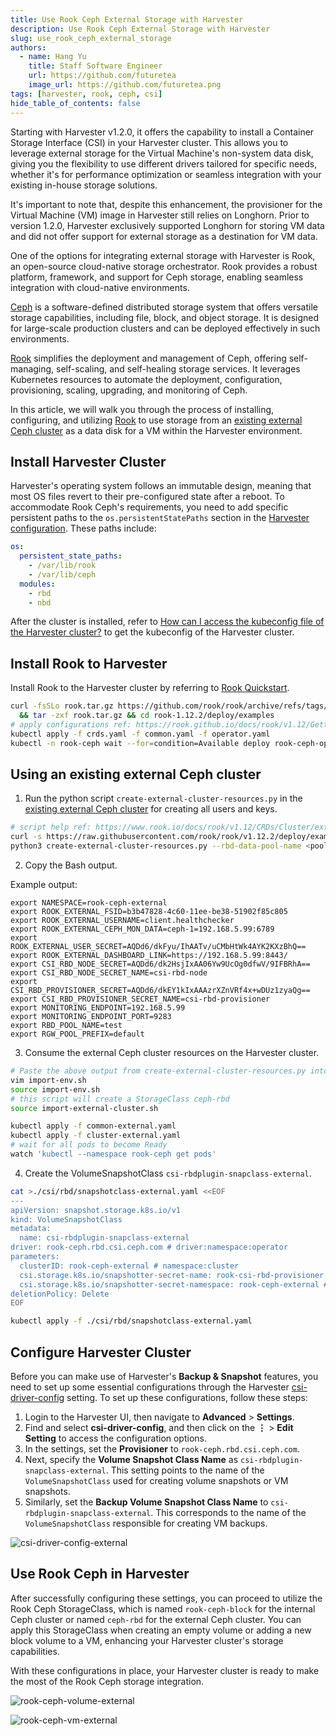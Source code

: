 ```yaml
---
title: Use Rook Ceph External Storage with Harvester
description: Use Rook Ceph External Storage with Harvester
slug: use_rook_ceph_external_storage
authors:
  - name: Hang Yu
    title: Staff Software Engineer
    url: https://github.com/futuretea
    image_url: https://github.com/futuretea.png
tags: [harvester, rook, ceph, csi]
hide_table_of_contents: false
---
```


Starting with Harvester v1.2.0, it offers the capability to install a Container Storage Interface (CSI) in your Harvester cluster. This allows you to leverage external storage for the Virtual Machine's non-system data disk, giving you the flexibility to use different drivers tailored for specific needs, whether it's for performance optimization or seamless integration with your existing in-house storage solutions.

It's important to note that, despite this enhancement, the provisioner for the Virtual Machine (VM) image in Harvester still relies on Longhorn. Prior to version 1.2.0, Harvester exclusively supported Longhorn for storing VM data and did not offer support for external storage as a destination for VM data.

One of the options for integrating external storage with Harvester is Rook, an open-source cloud-native storage orchestrator. Rook provides a robust platform, framework, and support for Ceph storage, enabling seamless integration with cloud-native environments.

[Ceph](https://ceph.io) is a software-defined distributed storage system that offers versatile storage capabilities, including file, block, and object storage. It is designed for large-scale production clusters and can be deployed effectively in such environments.

[Rook](https://rook.io) simplifies the deployment and management of Ceph, offering self-managing, self-scaling, and self-healing storage services. It leverages Kubernetes resources to automate the deployment, configuration, provisioning, scaling, upgrading, and monitoring of Ceph.

In this article, we will walk you through the process of installing, configuring, and utilizing [Rook](https://rook.io/docs/rook/v1.12/Getting-Started/intro/) to use storage from an [existing external Ceph cluster](https://www.rook.io/docs/rook/v1.12/CRDs/Cluster/external-cluster/) as a data disk for a VM within the Harvester environment.

## Install Harvester Cluster

Harvester's operating system follows an immutable design, meaning that most OS files revert to their pre-configured state after a reboot. To accommodate Rook Ceph's requirements, you need to add specific persistent paths to the `os.persistentStatePaths` section in the [Harvester configuration](https://docs.harvesterhci.io/dev/install/harvester-configuration#ospersistent_state_paths). These paths include:

```yaml
os:
  persistent_state_paths:
    - /var/lib/rook
    - /var/lib/ceph
  modules:
    - rbd
    - nbd
```

After the cluster is installed, refer to [How can I access the kubeconfig file of the Harvester cluster?](https://docs.harvesterhci.io/v1.1/faq#how-can-i-access-the-kubeconfig-file-of-the-harvester-cluster) to get the kubeconfig of the Harvester cluster.

## Install Rook to Harvester

Install Rook to the Harvester cluster by referring to [Rook Quickstart](https://rook.io/docs/rook/v1.12/Getting-Started/quickstart/).

```bash
curl -fsSLo rook.tar.gz https://github.com/rook/rook/archive/refs/tags/v1.12.2.tar.gz \
  && tar -zxf rook.tar.gz && cd rook-1.12.2/deploy/examples
# apply configurations ref: https://rook.github.io/docs/rook/v1.12/Getting-Started/example-configurations/
kubectl apply -f crds.yaml -f common.yaml -f operator.yaml
kubectl -n rook-ceph wait --for=condition=Available deploy rook-ceph-operator --timeout=10m
```

## Using an existing external Ceph cluster

1. Run the python script `create-external-cluster-resources.py` in the [existing external Ceph cluster](https://www.rook.io/docs/rook/v1.12/CRDs/Cluster/external-cluster/) for creating all users and keys.
```bash
# script help ref: https://www.rook.io/docs/rook/v1.12/CRDs/Cluster/external-cluster/#1-create-all-users-and-keys
curl -s https://raw.githubusercontent.com/rook/rook/v1.12.2/deploy/examples/create-external-cluster-resources.py > create-external-cluster-resources.py
python3 create-external-cluster-resources.py --rbd-data-pool-name <pool_name> --namespace rook-ceph-external --format bash
```

2. Copy the Bash output.

Example output:
```
export NAMESPACE=rook-ceph-external
export ROOK_EXTERNAL_FSID=b3b47828-4c60-11ee-be38-51902f85c805
export ROOK_EXTERNAL_USERNAME=client.healthchecker
export ROOK_EXTERNAL_CEPH_MON_DATA=ceph-1=192.168.5.99:6789
export ROOK_EXTERNAL_USER_SECRET=AQDd6/dkFyu/IhAATv/uCMbHtWk4AYK2KXzBhQ==
export ROOK_EXTERNAL_DASHBOARD_LINK=https://192.168.5.99:8443/
export CSI_RBD_NODE_SECRET=AQDd6/dk2HsjIxAA06Yw9UcOg0dfwV/9IFBRhA==
export CSI_RBD_NODE_SECRET_NAME=csi-rbd-node
export CSI_RBD_PROVISIONER_SECRET=AQDd6/dkEY1kIxAAAzrXZnVRf4x+wDUz1zyaQg==
export CSI_RBD_PROVISIONER_SECRET_NAME=csi-rbd-provisioner
export MONITORING_ENDPOINT=192.168.5.99
export MONITORING_ENDPOINT_PORT=9283
export RBD_POOL_NAME=test
export RGW_POOL_PREFIX=default
```

3. Consume the external Ceph cluster resources on the Harvester cluster.

```bash
# Paste the above output from create-external-cluster-resources.py into import-env.sh
vim import-env.sh
source import-env.sh
# this script will create a StorageClass ceph-rbd
source import-external-cluster.sh
```

```bash
kubectl apply -f common-external.yaml
kubectl apply -f cluster-external.yaml
# wait for all pods to become Ready
watch 'kubectl --namespace rook-ceph get pods'
```

4. Create the VolumeSnapshotClass `csi-rbdplugin-snapclass-external`.

```bash
cat >./csi/rbd/snapshotclass-external.yaml <<EOF
---
apiVersion: snapshot.storage.k8s.io/v1
kind: VolumeSnapshotClass
metadata:
  name: csi-rbdplugin-snapclass-external
driver: rook-ceph.rbd.csi.ceph.com # driver:namespace:operator
parameters:
  clusterID: rook-ceph-external # namespace:cluster
  csi.storage.k8s.io/snapshotter-secret-name: rook-csi-rbd-provisioner
  csi.storage.k8s.io/snapshotter-secret-namespace: rook-ceph-external # namespace:cluster
deletionPolicy: Delete
EOF

kubectl apply -f ./csi/rbd/snapshotclass-external.yaml
```

## Configure Harvester Cluster

Before you can make use of Harvester's **Backup & Snapshot** features, you need to set up some essential configurations through the Harvester [csi-driver-config](https://docs.harvesterhci.io/v1.4/advanced/index#csi-driver-config) setting. To set up these configurations, follow these steps:

1. Login to the Harvester UI, then navigate to **Advanced** > **Settings**.
1. Find and select **csi-driver-config**, and then click on the **⋮** > **Edit Setting** to access the configuration options.
1. In the settings, set the **Provisioner** to `rook-ceph.rbd.csi.ceph.com`.
2. Next, specify the **Volume Snapshot Class Name** as `csi-rbdplugin-snapclass-external`. This setting points to the name of the `VolumeSnapshotClass` used for creating volume snapshots or VM snapshots.
3. Similarly, set the **Backup Volume Snapshot Class Name** to `csi-rbdplugin-snapclass-external`. This corresponds to the name of the `VolumeSnapshotClass` responsible for creating VM backups.

![csi-driver-config-external](./imgs/csi-driver-config-external.png)

## Use Rook Ceph in Harvester

After successfully configuring these settings, you can proceed to utilize the Rook Ceph StorageClass, which is named `rook-ceph-block` for the internal Ceph cluster or named `ceph-rbd` for the external Ceph cluster. You can apply this StorageClass when creating an empty volume or adding a new block volume to a VM, enhancing your Harvester cluster's storage capabilities.

With these configurations in place, your Harvester cluster is ready to make the most of the Rook Ceph storage integration.

![rook-ceph-volume-external](./imgs/rook-ceph-volume-external.png)

![rook-ceph-vm-external](./imgs/rook-ceph-vm-external.png)
